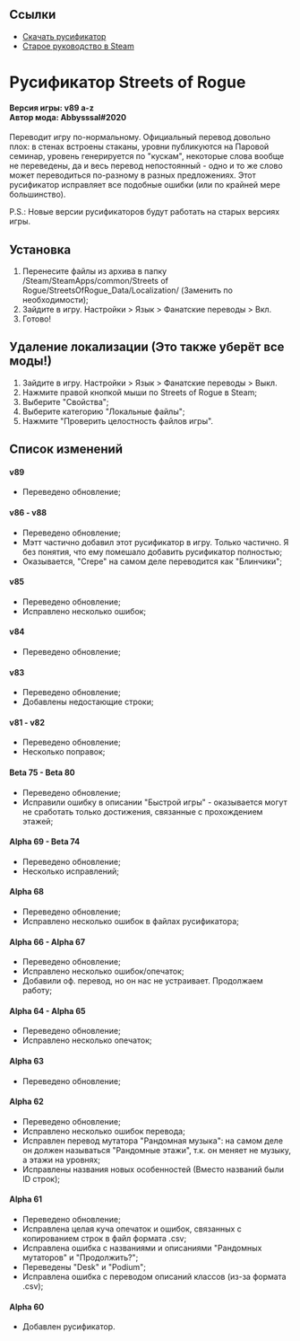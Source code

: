 ## Ссылки ##
* [Скачать русификатор](https://github.com/Abbysssal/SoR-Rus/releases)
* [Старое руководство в Steam](https://steamcommunity.com/sharedfiles/filedetails/?id=1524729853)

# Русификатор Streets of Rogue
#### Версия игры: v89 a-z<br/>Автор мода: Abbysssal#2020 ####
Переводит игру по-нормальному. Официальный перевод довольно плох: в стенах встроены стаканы, уровни публикуются на Паровой семинар, уровень генерируется по "кускам", некоторые слова вообще не переведены, да и весь перевод непостоянный - одно и то же слово может переводиться по-разному в разных предложениях. Этот русификатор исправляет все подобные ошибки (или по крайней мере большинство).  

P.S.: Новые версии русификаторов будут работать на старых версиях игры.

## Установка ##
1.  Перенесите файлы из архива в папку /Steam/SteamApps/common/Streets of Rogue/StreetsOfRogue_Data/Localization/ (Заменить по необходимости);
2.  Зайдите в игру. Настройки > Язык > Фанатские переводы > Вкл.
3.  Готово!

## Удаление локализации (Это также уберёт все моды!) ##
1.  Зайдите в игру. Настройки > Язык > Фанатские переводы > Выкл.
2.  Нажмите правой кнопкой мыши по Streets of Rogue в Steam;
3.  Выберите "Свойства";
4.  Выберите категорию "Локальные файлы";
5.  Нажмите "Проверить целостность файлов игры".

## Список изменений ##

#### v89 ####
* Переведено обновление;
#### v86 - v88 ####
* Переведено обновление;
* Мэтт частично добавил этот русификатор в игру. Только частично. Я без понятия, что ему помешало добавить русификатор полностью;
* Оказывается, "Crepe" на самом деле переводится как "Блинчики";
#### v85 ####
* Переведено обновление;
* Исправлено несколько ошибок;
#### v84 ####
* Переведено обновление;
#### v83 ####
* Переведено обновление;
* Добавлены недостающие строки;
#### v81 - v82 ####
* Переведено обновление;
* Несколько поправок;
#### Beta 75 - Beta 80 ####
* Переведено обновление;
* Исправили ошибку в описании "Быстрой игры" - оказывается могут не сработать только достижения, связанные с прохождением этажей;
#### Alpha 69 - Beta 74 ####
* Переведено обновление;
* Несколько исправлений;
#### Alpha 68 ####
* Переведено обновление;
* Исправлено несколько ошибок в файлах русификатора;
#### Alpha 66 - Alpha 67 ####
* Переведено обновление;
* Исправлено несколько ошибок/опечаток;
* Добавили оф. перевод, но он нас не устраивает. Продолжаем работу;
#### Alpha 64 - Alpha 65 ####
* Переведено обновление;
* Исправлено несколько опечаток;
#### Alpha 63 ####
* Переведено обновление;
#### Alpha 62 ####
* Переведено обновление;
* Исправлено несколько ошибок перевода;
* Исправлен перевод мутатора "Рандомная музыка": на самом деле он должен называться "Рандомные этажи", т.к. он меняет не музыку, а этажи на уровнях;
* Исправлены названия новых особенностей (Вместо названий были ID строк);
#### Alpha 61 ####
* Переведено обновление;
* Исправлена целая куча опечаток и ошибок, связанных с копированием строк в файл формата .csv;
* Исправлена ошибка с названиями и описаниями "Рандомных мутаторов" и "Продолжить?";
* Переведены "Desk" и "Podium";
* Исправлена ошибка с переводом описаний классов (из-за формата .csv);
#### Alpha 60 ####
* Добавлен русификатор.
